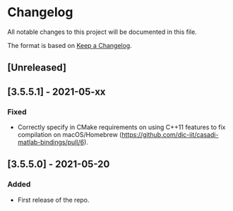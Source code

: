 # Changelog
All notable changes to this project will be documented in this file.

The format is based on [Keep a Changelog](https://keepachangelog.com/en/1.0.0/).

## [Unreleased]

## [3.5.5.1] - 2021-05-xx

### Fixed
- Correctly specify in CMake requirements on using C++11 features to fix compilation on macOS/Homebrew (https://github.com/dic-iit/casadi-matlab-bindings/pull/6).

## [3.5.5.0] - 2021-05-20

### Added
- First release of the repo.


